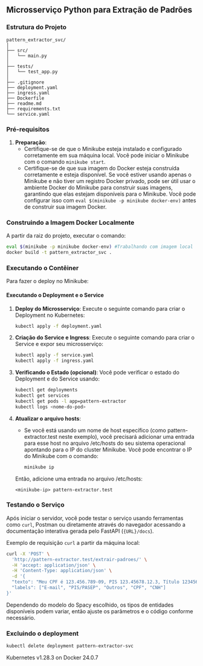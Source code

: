 ## Microsserviço Python para Extração de Padrões

### Estrutura do Projeto
```
pattern_extractor_svc/
│
├── src/
│   └── main.py
│
├── tests/
│   └── test_app.py
│
├── .gitignore
├── deployment.yaml
├── ingress.yaml
├── Dockerfile
├── readme.md
├── requirements.txt
└── service.yaml
```

### Pré-requisitos
1. **Preparação**:
   - Certifique-se de que o Minikube esteja instalado e configurado corretamente em sua máquina local. Você pode iniciar o Minikube com o comando `minikube start`.
   - Certifique-se de que sua imagem do Docker esteja construída corretamente e esteja disponível. Se você estiver usando apenas o Minikube e não tiver um registro Docker privado, pode ser útil usar o ambiente Docker do Minikube para construir suas imagens, garantindo que elas estejam disponíveis para o Minikube. Você pode configurar isso com `eval $(minikube -p minikube docker-env)` antes de construir sua imagem Docker.

### Construindo a Imagem Docker Localmente

A partir da raiz do projeto, executar o comando:

```bash
eval $(minikube -p minikube docker-env) #Trabalhando com imagem local
docker build -t pattern_extractor_svc .
```

### Executando o Contêiner

Para fazer o deploy no Minikube:

#### Executando o Deployment e o Service

1. **Deploy do Microsserviço**:
   Execute o seguinte comando para criar o Deployment no Kubernetes:

   ```bash
   kubectl apply -f deployment.yaml
   ```

2. **Criação do Service e Ingress**:
   Execute o seguinte comando para criar o Service e expor seu microsserviço:

   ```bash
   kubectl apply -f service.yaml
   kubectl apply -f ingress.yaml
   ```

3. **Verificando o Estado (opcional)**:
   Você pode verificar o estado do Deployment e do Service usando:

   ```bash
   kubectl get deployments
   kubectl get services
   kubectl get pods -l app=pattern-extractor
   kubectl logs <nome-do-pod>
   ```

4. **Atualizar o arquivo hosts**:
   - Se você está usando um nome de host específico (como pattern-extractor.test neste exemplo), você precisará adicionar uma entrada para esse host no arquivo /etc/hosts do seu sistema operacional apontando para o IP do cluster Minikube. Você pode encontrar o IP do Minikube com o comando:

     ```bash
     minikube ip
     ```
   Então, adicione uma entrada no arquivo /etc/hosts:

   ```text
   <minikube-ip> pattern-extractor.test
   ```

### Testando o Serviço
   Após iniciar o servidor, você pode testar o serviço usando ferramentas como `curl`, Postman ou diretamente através do navegador acessando a documentação interativa gerada pelo FastAPI (`{URL}/docs`).

   Exemplo de requisição `curl` a partir da máquina local:

   ```bash
   curl -X 'POST' \
     'http://pattern-extractor.test/extrair-padroes/' \
     -H 'accept: application/json' \
     -H 'Content-Type: application/json' \
     -d '{
     "texto": "Meu CPF é 123.456.789-09, PIS 123.45678.12.3, Título 123456789012, CNH 52798802300, e-mail exemplo@dominio.com, CEP 12345-678, nasci em 01/01/1980, tel: (11) 98765-4321, placa ABC1D23.",
     "labels": ["E-mail", "PIS/PASEP", "Outros", "CPF", "CNH"]
   }'
   ```

 Dependendo do modelo do Spacy escolhido, os tipos de entidades disponíveis podem variar, então ajuste os parâmetros e o código conforme necessário.

### Excluindo o deployment
  ```bash
  kubectl delete deployment pattern-extractor-svc
  ```

Kubernetes v1.28.3 on Docker 24.0.7
